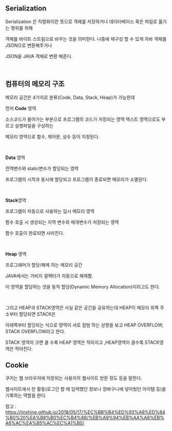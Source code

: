 ## Serialization

Serialization 은 직렬화이란 뜻으로 객체를 저장하거나 데이터베이스 혹은 파일로 옮기는 행위를 위해

객체를 바이트 스트림으로 바꾸는 것을 의미한다. 나중에 재구성 할 수 있게 자바 객체를 JSON으로 변환해주거나

JSON을 JAVA 객체로 변환 해준다.

<br>

## 컴퓨터의 메모리 구조

메모리 공간은 4가지로 분류(Code, Data, Stack, Heap)가 가능한데

먼저 **Code** 영역

   소스코드가 들어가는 부분으로 프로그램의 코드가 저장되는 영역 텍스트 영역으로도 부르고 실행파일을 구성하는
   
   메모리 영역으로 함수, 제어문, 상수 등이 지정된다.
   
<br>

**Data** 영역

   전역변수와 static변수가 할당되는 영역
   
   프로그램의 시작과 동시에 할당되고 프로그램이 종료되면 메모리가 소멸된다.
   
<br>

**Stack**영역

프로그램이 자동으로 사용하는 임시 메모리 영역

함수 호출 시 생성되는 지역 변수와 매개변수가 저장되는 영역

함수 호출이 완료되면 사라진다.

<br>

**Heap** 영역

프로그래머가 할당/해제 하는 메모리 공간

JAVA에서는 가비지 컬렉터가 자동으로 해제함.

이 영역을 할당하는 것을 동적 할당(Dynamic Memory Allocation)이라고도 한다.

<br>

그리고 HEAP과 STACK영역은 사실 같은 공간을 공유하는데 HEAP이 메모리 위쪽 주소부터 할당되면 STACK은 

아래쪽부터 할당되는 식으로 영역이 서로 침범 하는 상항을 보고 HEAP OVERFLOW, STACK OVERFLOW라고 한다.

STACK 영역이 크면 클 수록 HEAP 영역은 작아지고 ,HEAP영역이 클수록 STACK영역은 작아진다.

## Cookie

쿠키는 웹 브라우저에 저장되는 사용자의 웹사이트 방문 정도 등을 말한다.

웹사이트에서 한 활동(로그인 할 때 입력했던 정보나 장바구니에 넣어뒀던 아이템 등)을 기록하는 역할을 한다.

참고 : https://jinshine.github.io/2018/05/17/%EC%BB%B4%ED%93%A8%ED%84%B0%20%EA%B8%B0%EC%B4%88/%EB%A9%94%EB%AA%A8%EB%A6%AC%EA%B5%AC%EC%A1%B0/
